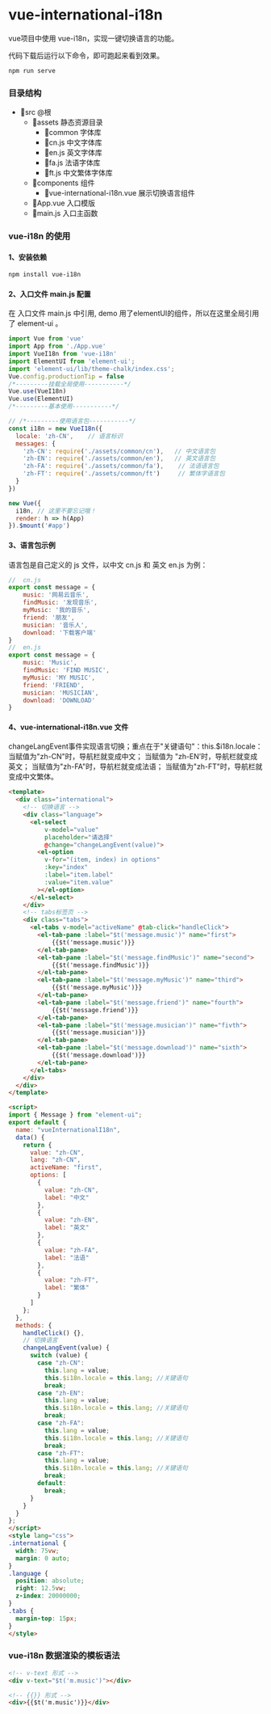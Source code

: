 # vue-international-i18n
vue项目中使用 vue-i18n，实现一键切换语言的功能。

代码下载后运行以下命令，即可跑起来看到效果。 
```bash
npm run serve
``` 

### 目录结构

- 📁src @根
  - 📁assets  静态资源目录
    - 📁common    字体库
     - 📄cn.js      中文字体库
     - 📄en.js      英文字体库
     - 📄fa.js       法语字体库
     - 📄ft.js       中文繁体字体库
  - 📁components  组件
    - 📄vue-international-i18n.vue      展示切换语言组件
  - 📄App.vue 入口模版
  - 📄main.js 入口主函数

###   vue-i18n 的使用

#### 1、安装依赖
``` bash
npm install vue-i18n
```

#### 2、入口文件 main.js 配置
在 入口文件 main.js 中引用, demo 用了elementUI的组件，所以在这里全局引用了 element-ui 。

``` javascript
import Vue from 'vue'
import App from './App.vue'
import VueI18n from 'vue-i18n'
import ElementUI from 'element-ui';
import 'element-ui/lib/theme-chalk/index.css';
Vue.config.productionTip = false
/*---------挂载全局使用-----------*/
Vue.use(VueI18n) 
Vue.use(ElementUI) 
/*---------基本使用-----------*/

// /*---------使用语言包-----------*/
const i18n = new VueI18n({
  locale: 'zh-CN',    // 语言标识
  messages: {
    'zh-CN': require('./assets/common/cn'),   // 中文语言包
    'zh-EN': require('./assets/common/en'),   // 英文语言包
    'zh-FA': require('./assets/common/fa'),    // 法语语言包
    'zh-FT': require('./assets/common/ft')     // 繁体字语言包
  }
})

new Vue({
  i18n, // 这里不要忘记哦！
  render: h => h(App)
}).$mount('#app')

```

#### 3、语言包示例
语言包是自己定义的 js 文件，以中文 cn.js 和 英文 en.js 为例：
``` javascript
//  cn.js 
export const message = {
    music: '网易云音乐',
    findMusic: '发现音乐',
    myMusic: '我的音乐',
    friend: '朋友',
    musician: '音乐人',
    download: '下载客户端'
}
//  en.js
export const message = {
    music: 'Music',
    findMusic: 'FIND MUSIC',
    myMusic: 'MY MUSIC',
    friend: 'FRIEND',
    musician: 'MUSICIAN',
    download: 'DOWNLOAD'
}
```

#### 4、vue-international-i18n.vue 文件
changeLangEvent事件实现语言切换；重点在于"关键语句"：this.$i18n.locale：
当赋值为"zh-CN"时，导航栏就变成中文；
当赋值为 "zh-EN’时，导航栏就变成英文；
当赋值为"zh-FA"时，导航栏就变成法语；
当赋值为"zh-FT"时，导航栏就变成中文繁体。
``` html
<template>
  <div class="international">
    <!-- 切换语言 -->
    <div class="language">
      <el-select 
          v-model="value" 
          placeholder="请选择" 
          @change="changeLangEvent(value)">
        <el-option
          v-for="(item, index) in options"
          :key="index"
          :label="item.label"
          :value="item.value"
        ></el-option>
      </el-select>
    </div>
    <!-- tabs标签页 -->
    <div class="tabs">
      <el-tabs v-model="activeName" @tab-click="handleClick">
        <el-tab-pane :label="$t('message.music')" name="first">
            {{$t('message.music')}}
        </el-tab-pane>
        <el-tab-pane :label="$t('message.findMusic')" name="second">
            {{$t('message.findMusic')}}
        </el-tab-pane>
        <el-tab-pane :label="$t('message.myMusic')" name="third">
            {{$t('message.myMusic')}}
        </el-tab-pane>
        <el-tab-pane :label="$t('message.friend')" name="fourth">
            {{$t('message.friend')}}
        </el-tab-pane>
        <el-tab-pane :label="$t('message.musician')" name="fivth">
            {{$t('message.musician')}}
        </el-tab-pane>
        <el-tab-pane :label="$t('message.download')" name="sixth">
            {{$t('message.download')}}
        </el-tab-pane>
      </el-tabs>
    </div>
  </div>
</template>

<script>
import { Message } from "element-ui";
export default {
  name: "vueInternationalI18n",
  data() {
    return {
      value: "zh-CN",
      lang: "zh-CN",
      activeName: "first",
      options: [
        {
          value: "zh-CN",
          label: "中文"
        },
        {
          value: "zh-EN",
          label: "英文"
        },
        {
          value: "zh-FA",
          label: "法语"
        },
        {
          value: "zh-FT",
          label: "繁体"
        }
      ]
    };
  },
  methods: {
    handleClick() {},
    // 切换语言
    changeLangEvent(value) {
      switch (value) {
        case "zh-CN":
          this.lang = value;
          this.$i18n.locale = this.lang; //关键语句
          break;
        case "zh-EN":
          this.lang = value;
          this.$i18n.locale = this.lang; //关键语句
          break;
        case "zh-FA":
          this.lang = value;
          this.$i18n.locale = this.lang; //关键语句
          break;
        case "zh-FT":
          this.lang = value;
          this.$i18n.locale = this.lang; //关键语句
          break;
        default:
          break;
      }
    }
  }
};
</script>
<style lang="css">
.international {
  width: 75vw;
  margin: 0 auto;
}
.language {
  position: absolute;
  right: 12.5vw;
  z-index: 20000000;
}
.tabs {
  margin-top: 15px;
}
</style>
```

### vue-i18n 数据渲染的模板语法


``` html
<!-- v-text 形式 -->
<div v-text="$t('m.music')"></div>

<!-- {{}} 形式 -->
<div>{{$t('m.music')}}</div>
```





